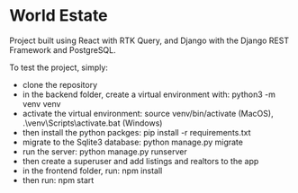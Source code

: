 # World Estate

Project built using React with RTK Query, and Django with the Django REST Framework and PostgreSQL.

To test the project, simply:

- clone the repository
- in the backend folder, create a virtual environment with: python3 -m venv venv
- activate the virtual environment: source venv/bin/activate (MacOS), .\venv\Scripts\activate.bat (Windows)
- then install the python packges: pip install -r requirements.txt
- migrate to the Sqlite3 database: python manage.py migrate
- run the server: python manage.py runserver
- then create a superuser and add listings and realtors to the app
- in the frontend folder, run: npm install
- then run: npm start
